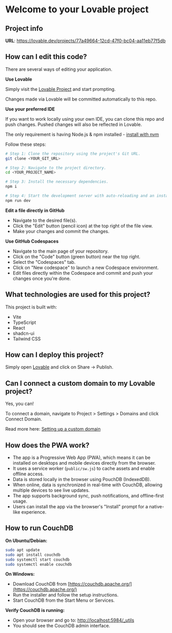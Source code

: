 <!-- [LOG] Accessed README.md for documentation -->
# Welcome to your Lovable project

## Project info

**URL**: https://lovable.dev/projects/77a49664-12cd-47f0-bc04-aa11eb77f5db

## How can I edit this code?

There are several ways of editing your application.

**Use Lovable**

Simply visit the [Lovable Project](https://lovable.dev/projects/77a49664-12cd-47f0-bc04-aa11eb77f5db) and start prompting.

Changes made via Lovable will be committed automatically to this repo.

**Use your preferred IDE**

If you want to work locally using your own IDE, you can clone this repo and push changes. Pushed changes will also be reflected in Lovable.

The only requirement is having Node.js & npm installed - [install with nvm](https://github.com/nvm-sh/nvm#installing-and-updating)

Follow these steps:

```sh
# Step 1: Clone the repository using the project's Git URL.
git clone <YOUR_GIT_URL>

# Step 2: Navigate to the project directory.
cd <YOUR_PROJECT_NAME>

# Step 3: Install the necessary dependencies.
npm i

# Step 4: Start the development server with auto-reloading and an instant preview.
npm run dev
```

**Edit a file directly in GitHub**

- Navigate to the desired file(s).
- Click the "Edit" button (pencil icon) at the top right of the file view.
- Make your changes and commit the changes.

**Use GitHub Codespaces**

- Navigate to the main page of your repository.
- Click on the "Code" button (green button) near the top right.
- Select the "Codespaces" tab.
- Click on "New codespace" to launch a new Codespace environment.
- Edit files directly within the Codespace and commit and push your changes once you're done.

## What technologies are used for this project?

This project is built with:

- Vite
- TypeScript
- React
- shadcn-ui
- Tailwind CSS

## How can I deploy this project?

Simply open [Lovable](https://lovable.dev/projects/77a49664-12cd-47f0-bc04-aa11eb77f5db) and click on Share -> Publish.

## Can I connect a custom domain to my Lovable project?

Yes, you can!

To connect a domain, navigate to Project > Settings > Domains and click Connect Domain.

Read more here: [Setting up a custom domain](https://docs.lovable.dev/tips-tricks/custom-domain#step-by-step-guide)

## How does the PWA work?

- The app is a Progressive Web App (PWA), which means it can be installed on desktops and mobile devices directly from the browser.
- It uses a service worker (`public/sw.js`) to cache assets and enable offline access.
- Data is stored locally in the browser using PouchDB (IndexedDB).
- When online, data is synchronized in real-time with CouchDB, allowing multiple devices to see live updates.
- The app supports background sync, push notifications, and offline-first usage.
- Users can install the app via the browser's "Install" prompt for a native-like experience.

## How to run CouchDB

**On Ubuntu/Debian:**
```sh
sudo apt update
sudo apt install couchdb
sudo systemctl start couchdb
sudo systemctl enable couchdb
```

**On Windows:**
- Download CouchDB from [https://couchdb.apache.org/](https://couchdb.apache.org/)
- Run the installer and follow the setup instructions.
- Start CouchDB from the Start Menu or Services.

**Verify CouchDB is running:**
- Open your browser and go to: [http://localhost:5984/_utils](http://localhost:5984/_utils)
- You should see the CouchDB admin interface.
